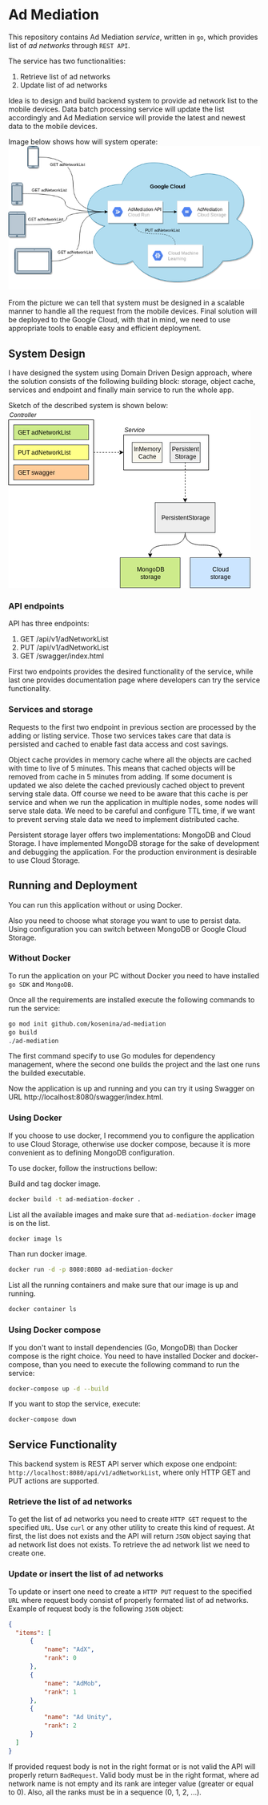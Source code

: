 # Ad Mediation

This repository contains Ad Mediation _service_, written in `go`, which provides list of _ad networks_ through `REST API`.

The service has two functionalities:

1. Retrieve list of ad networks
2. Update list of ad networks

Idea is to design and build backend system to provide ad network list to the mobile devices. Data batch processing service will update the list accordingly and Ad Mediation service will provide the latest and newest data to the mobile devices.

Image below shows how will system operate:
![Overview](readme-files/adMediation-Overview.png?raw=true "Designed backend system")

From the picture we can tell that system must be designed in a scalable manner to handle all the request from the mobile devices. Final solution will be deployed to the Google Cloud, with that in mind, we need to use appropriate tools to enable easy and efficient deployment.

## System Design

I have designed the system using Domain Driven Design approach, where the solution consists of the following building block: storage, object cache, services and endpoint and finally main service to run the whole app.

Sketch of the described system is shown below:
![Design](readme-files/adMediation-Implementation.png?raw=true "Designed backend system")

### API endpoints

API has three endpoints:

1. GET /api/v1/adNetworkList
2. PUT /api/v1/adNetworkList
3. GET /swagger/index.html

First two endpoints provides the desired functionality of the service, while last one provides documentation page where developers can try the service functionality.

### Services and storage

Requests to the first two endpoint in previous section are processed by the adding or listing service. Those two services takes care that data is persisted and cached to enable fast data access and cost savings. 

Object cache provides in memory cache where all the objects are cached with time to live of 5 minutes. This means that cached objects will be removed from cache in 5 minutes from adding. If some document is updated we also delete the cached previously cached object to prevent serving stale data. Off course we need to be aware that this cache is per service and when we run the application in multiple nodes, some nodes will serve stale data. We need to be careful and configure TTL time, if we want to prevent serving stale data we need to implement distributed cache.

Persistent storage layer offers two implementations: MongoDB and Cloud Storage. I have implemented MongoDB storage for the sake of development and debugging the application. For the production environment is desirable to use Cloud Storage.

## Running and Deployment

You can run this application without or using Docker.

Also you need to choose what storage you want to use to persist data.
Using configuration you can switch between MongoDB or Google Cloud Storage.

### Without Docker

To run the application on your PC without Docker you need to have installed `go SDK` and `MongoDB`.

Once all the requirements are installed execute the following commands to run the service:

```bash
go mod init github.com/kosenina/ad-mediation
go build
./ad-mediation
```

The first command specify to use Go modules for dependency management, where the second one builds the project and the last one runs the builded executable.

Now the application is up and running and you can try it using Swagger on URL http://localhost:8080/swagger/index.html.

### Using Docker

If you choose to use docker, I recommend you to configure the application to use Cloud Storage, otherwise use docker compose, because it is more convenient as to defining MongoDB configuration.

To use docker, follow the instructions bellow:

Build and tag docker image.

```bash
docker build -t ad-mediation-docker .
```

List all the available images and make sure that `ad-mediation-docker` image is on the list.

```bash
docker image ls
```

Than run docker image.

```bash
docker run -d -p 8080:8080 ad-mediation-docker
```

List all the running containers and make sure that our image is up and running.

```bash
docker container ls
```

### Using Docker compose

If you don't want to install dependencies (Go, MongoDB) than Docker compose is the right choice.
You need to have installed Docker and docker-compose, than you need to execute the following command to run the service:

```bash
docker-compose up -d --build
```

If you want to stop the service, execute:

```bash
docker-compose down
```

## Service Functionality

This backend system is REST API server which expose one endpoint: `http://localhost:8080/api/v1/adNetworkList`, where only HTTP GET and PUT actions are supported.

### Retrieve the list of ad networks

To get the list of ad networks you need to create `HTTP GET` request to the specified `URL`.
Use `curl` or any other utility to create this kind of request.
At first, the list does not exists and the API will return `JSON` object saying that ad network list does not exists.
To retrieve the ad network list we need to create one.

### Update or insert the list of ad networks

To update or insert one need to create a `HTTP PUT` request to the specified `URL` where request body consist of properly formated list of ad networks.
Example of request body is the following `JSON` object:

```json
{
  "items": [
      {
          "name": "AdX",
          "rank": 0
      },
      {
          "name": "AdMob",
          "rank": 1
      },
      {
          "name": "Ad Unity",
          "rank": 2
      }
  ]
}
```

If provided request body is not in the right format or is not valid the API will properly return `BadRequest`. Valid body must be in the right format, where ad network name is not empty and its rank are integer value (greater or equal to 0). Also, all the ranks must be in a sequence (0, 1, 2, ...).

